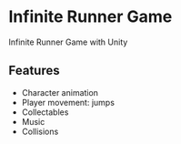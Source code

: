 # Infinite Runner Game

Infinite Runner Game with Unity

## Features
- Character animation
- Player movement: jumps
- Collectables
- Music
- Collisions
